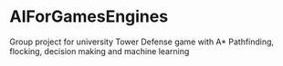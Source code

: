 # AIForGamesEngines

Group project for university
Tower Defense game with A* Pathfinding, flocking, decision making and machine learning

